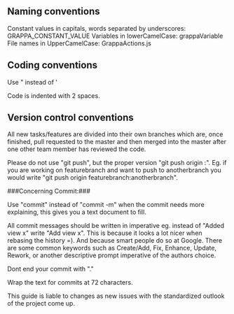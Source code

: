 Naming conventions
------------------
Constant values in capitals, words separated by underscores: GRAPPA_CONSTANT_VALUE
Variables in lowerCamelCase: grappaVariable
File names in UpperCamelCase: GrappaActions.js


Coding conventions
------------------

Use " instead of '

Code is indented with 2 spaces.

Version control conventions
---------------------------

All new tasks/features are divided into their own branches which are, once finished, pull requested to the master and then merged into the master after one other team member has reviewed the code.

Please do not use "git push", but the proper version "git push origin <currentbranch>:<remotebranch>". Eg. if you are working on featurebranch and want to push to anotherbranch you would write "git push origin featurebranch:anotherbranch".

###Concerning Commit:###

  Use "commit" instead of "commit -m" when the commit needs more explaining, this gives you a text document to fill. 

  All commit messages should be written in imperative eg. instead of "Added view x" write "Add view x". This is because it looks a lot nicer when rebasing the history =). And because smart people do so at Google. There are some common keywords such as Create/Add, Fix, Enhance, Update, Rework, or another descriptive prompt imperative of the authors choice.

  Dont end your commit with "."
  
  Wrap the text for commits at 72 characters.



This guide is liable to changes as new issues with the standardized outlook of the project come up.
